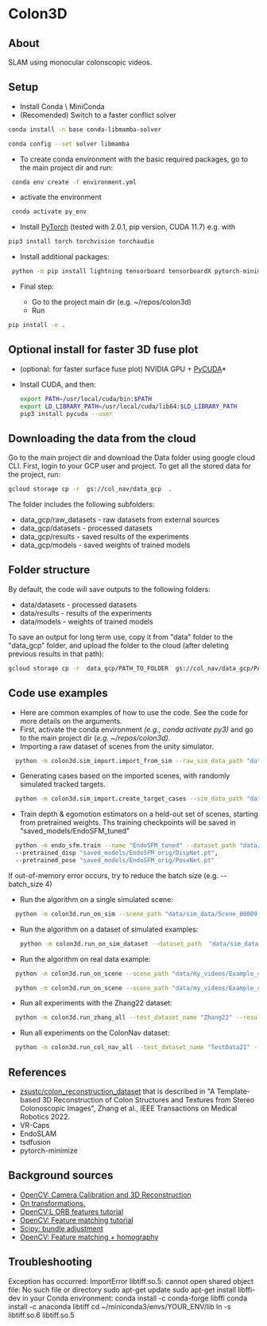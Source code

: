 # Colon3D

## About

SLAM using monocular colonscopic videos.

## Setup

* Install Conda \ MiniConda
* (Recomended)
Switch to a faster conflict solver

```bash
conda install -n base conda-libmamba-solver
```

```bash
conda config --set solver libmamba
```

* To create conda environment with the basic required packages, go to the main project dir and run:

```bash
 conda env create -f environment.yml
```

* activate the environment

```bash
 conda activate py_env
```

* Install [PyTorch](https://pytorch.org/get-started/locally/) (tested with 2.0.1, pip version, CUDA 11.7) e.g. with

```bash
pip3 install torch torchvision torchaudio
```

* Install  additional packages:

```bash
 python -m pip install lightning tensorboard tensorboardX pytorch-minimize
```

* Final step:

  * Go to the project main dir (e.g. ~/repos/colon3d)
  * Run

```bash
pip install -e .
```

## Optional install for faster 3D fuse plot

* (optional: for faster surface fuse plot) NVIDIA GPU + [PyCUDA](https://documen.tician.de/pycuda/)*
* Install CUDA, and then:

  ```bash
  export PATH=/usr/local/cuda/bin:$PATH
  export LD_LIBRARY_PATH=/usr/local/cuda/lib64:$LD_LIBRARY_PATH
  pip3 install pycuda --user
  ```

## Downloading the data from the cloud

Go to the main project dir and download the Data folder using google cloud CLI.
First, login to your GCP user and project.
To get all the stored data for the project, run:

```bash
gcloud storage cp -r  gs://col_nav/data_gcp  .
```

The folder includes the following subfolders:

* data_gcp/raw_datasets - raw datasets from external sources
* data_gcp/datasets - processed datasets
* data_gcp/results - saved results of the experiments
* data_gcp/models - saved weights of trained models

## Folder structure

By default, the code will save outputs to the following folders:

* data/datasets - processed datasets
* data/results - results of the experiments
* data/models - weights of trained models

To save an output for long term use, copy it from "data" folder to the "data_gcp" folder, and upload fhe folder to the cloud (after deleting previous results in that path):

```bash
gcloud storage cp -r  data_gcp/PATH_TO_FOLDER  gs://col_nav/data_gcp/PATH_TO_FOLDER
```

## Code use examples

* Here are common examples of how to use the code. See the code for more details on the arguments.
* First, activate the conda environment *(e.g., conda activate py3)* and go to the main project dir (*e.g. ~/repos/colon3d)*.
* Importing a raw dataset of scenes from the unity simulator.

```bash
  python -m colon3d.sim_import.import_from_sim --raw_sim_data_path "data/raw_sim_data/SimData4" --processed_sim_data_path "data/sim_data/SimData4"
```

* Generating cases based on the imported scenes, with randomly simulated tracked targets.

```bash
  python -m colon3d.sim_import.create_target_cases --sim_data_path "data/sim_data/SimData11" --path_to_save_cases "data/sim_data/SimData11_cases" --n_cases_per_scene 5
```

* Train depth & egomotion estimators on a held-out set of scenes, starting from pretrained weights.
  Ths training checkpoints will be saved in "saved_models/EndoSFM_tuned"

```bash
  python -m endo_sfm.train --name "EndoSFM_tuned" --dataset_path "data/sim_data/ScenesForNetsTrain"
  --pretrained_disp "saved_models/EndoSFM_orig/DispNet.pt",
  --pretrained_pose "saved_models/EndoSFM_orig/PoseNet.pt"
```

If out-of-memory error occurs, try to reduce the batch size (e.g. --batch_size 4)

* Run the algorithm on a single simulated scene:

```bash
  python -m colon3d.run_on_sim --scene_path "data/sim_data/Scene_00009_short/Examples/0000" --save_path "results/sim_data/Scene_00009_short/Examples/0000/result_new"
```

* Run the algorithm on a dataset of simulated examples:

  ```bash
  python -m colon3d.run_on_sim_dataset --dataset_path  "data/sim_data/SimData8_Examples" --save_path "results/sim_data/SimData8_Examples/result_new" --depth_maps_source "none" --egomotions_source "none"
  ```
  
* Run the algorithm on real data example:

```bash
  python -m colon3d.run_on_scene --scene_path "data/my_videos/Example_4" --save_path  "results/my_videos/Example_4/result_new" --alg_fov_ratio 0.8 --n_frames_lim 0
```

```bash
  python -m colon3d.run_on_scene --scene_path "data/my_videos/Example_4_rotV2" --save_path  "results/my_videos/Example_4_rotV2/result_new" --alg_fov_ratio 0.8 --n_frames_lim 0
```

* Run all experiments with the Zhang22 dataset:

```bash
  python -m colon3d.run_zhang_all --test_dataset_name "Zhang22" --results_name "Zhang22_new" --overwrite_results 1 --overwrite_data 1 --debug_mode 0
```

* Run all experiments on the ColonNav dataset:

```bash
  python -m colon3d.run_col_nav_all --test_dataset_name "TestData21" --results_name "ColonNav_new" --overwrite_results 1 --overwrite_data 1 --debug_mode 0
```

## References

* [zsustc/colon_reconstruction_dataset](https://github.com/zsustc/colon_reconstruction_dataset)
  that is described in "A Template-based 3D Reconstruction of Colon Structures and Textures from Stereo Colonoscopic Images", Zhang et al., IEEE Transactions on Medical Robotics  2022.
* VR-Caps
* EndoSLAM
* tsdfusion
* pytorch-minimize

## Background sources

* [OpenCV: Camera Calibration and 3D Reconstruction](https://docs.opencv.org/3.4/d9/d0c/group__calib3d.html)
* [On transformations.](chemnitz.de/informatik/KI/edu/robotik/ws2017/trans.mat.pdf)
* [OpenCV:L ORB features tutorial](https://docs.opencv.org/3.4/d1/d89/tutorial_py_orb.html)
* [OpenCV: Feature matching tutorial](https://docs.opencv.org/4.x/dc/dc3/tutorial_py_matcher.html)
* [Scipy: bundle adjustment](https://scipy-cookbook.readthedocs.io/items/bundle_adjustment.html)
* [OpenCV: Feature matching + homography](https://docs.opencv.org/3.4/d1/de0/tutorial_py_feature_homography.html)

## Troubleshooting

Exception has occurred: ImportError
libtiff.so.5: cannot open shared object file: No such file or directory
sudo apt-get update
sudo apt-get install libffi-dev
in your Conda environment:
conda install -c conda-forge libffi
conda install -c anaconda libtiff
cd ~/miniconda3/envs/YOUR_ENV/lib
ln -s libtiff.so.6  libtiff.so.5
